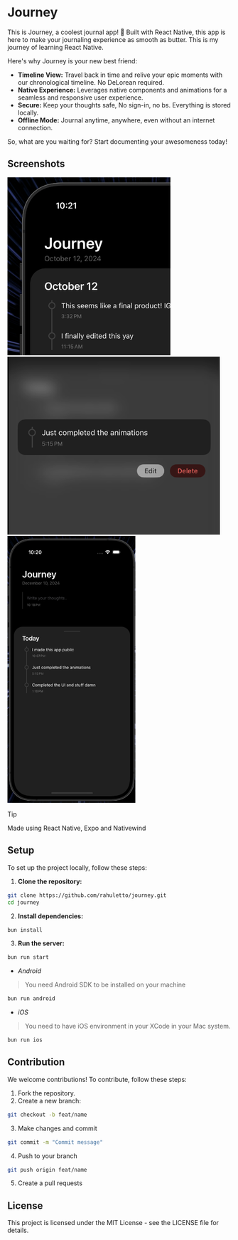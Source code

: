 # Journey
This is Journey, a coolest journal app! 🚀 Built with React Native, this app is here to make your journaling experience as smooth as butter. This is my journey of learning React Native.

Here's why Journey is your new best friend:
- **Timeline View:** Travel back in time and relive your epic moments with our chronological timeline. No DeLorean required.
- **Native Experience:** Leverages native components and animations for a seamless and responsive user experience.
- **Secure:** Keep your thoughts safe, No sign-in, no bs. Everything is stored locally.
- **Offline Mode:** Journal anytime, anywhere, even without an internet connection.

So, what are you waiting for? Start documenting your awesomeness today!

## Screenshots

<img src="images/image-4.png" alt="Journey Screenshot 1" style="height: 400px;" />
<img src="images/image-1.png" alt="Journey Screenshot 2" style="height: 400px;" />
<img src="images/image-2.png" alt="Journey Screenshot 3" style="height: 600px;" />

> [!TIP]
> Made using React Native, Expo and Nativewind

## Setup

To set up the project locally, follow these steps:

1. **Clone the repository:**
```sh
git clone https://github.com/rahuletto/journey.git
cd journey
```

2. **Install dependencies:**
```
bun install
```

3. **Run the server:**
```sh
bun run start
```

- _Android_
> You need Android SDK to be installed on your machine
```sh
bun run android
```

- _iOS_
> You need to have iOS environment in your XCode in your Mac system.
```sh
bun run ios
```

## Contribution
We welcome contributions! To contribute, follow these steps:

1. Fork the repository.
2. Create a new branch:
```sh
git checkout -b feat/name
```
3. Make changes and commit
```sh
git commit -m "Commit message"
```
4. Push to your branch
```sh
git push origin feat/name
```
5. Create a pull requests

## License
This project is licensed under the MIT License - see the LICENSE file for details.